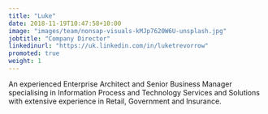 ```yaml
---
title: "Luke"
date: 2018-11-19T10:47:58+10:00
image: "images/team/nonsap-visuals-kMJp7620W6U-unsplash.jpg"
jobtitle: "Company Director"
linkedinurl: "https://uk.linkedin.com/in/luketrevorrow"
promoted: true
weight: 1
---
```


An experienced Enterprise Architect and Senior Business Manager specialising in Information Process and Technology Services and Solutions with extensive experience in Retail, Government and Insurance.
